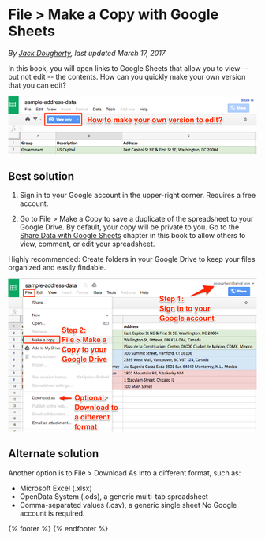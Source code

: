 # File > Make a Copy with Google Sheets
*By [Jack Dougherty](../../introduction/who.md), last updated March 17, 2017*

In this book, you will open links to Google Sheets that allow you to view -- but not edit -- the contents. How can you quickly make your own version that you can edit?

![Screenshot: View-only in Google Sheets](google-sheets-copy1.png)

## Best solution
1) Sign in to your Google account in the upper-right corner. Requires a free account.

2) Go to File > Make a Copy to save a duplicate of the spreadsheet to your Google Drive. By default, your copy will be private to you. Go to the [Share Data with Google Sheets](../spreadsheet/share) chapter in this book to allow others to view, comment, or edit your spreadsheet.

Highly recommended: Create folders in your Google Drive to keep your files organized and easily findable.

![Screenshot: Sign in and File > Make a Copy in Google Sheets](google-sheets-copy2.png)

## Alternate solution
Another option is to File > Download As into a different format, such as:
- Microsoft Excel (.xlsx)
- OpenData System (.ods), a generic multi-tab spreadsheet
- Comma-separated values (.csv), a generic single sheet
No Google account is required.

{% footer %}
{% endfooter %}
